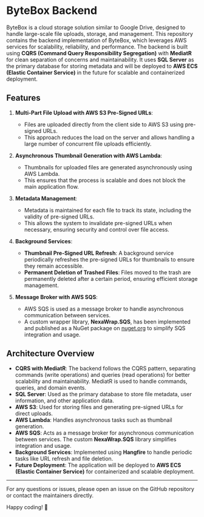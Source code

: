 # ByteBox Backend

ByteBox is a cloud storage solution similar to Google Drive, designed to handle large-scale file uploads, storage, and management. This repository contains the backend implementation of ByteBox, which leverages AWS services for scalability, reliability, and performance. The backend is built using **CQRS (Command Query Responsibility Segregation)** with **MediatR** for clean separation of concerns and maintainability. It uses **SQL Server** as the primary database for storing metadata and will be deployed to **AWS ECS (Elastic Container Service)** in the future for scalable and containerized deployment.

## Features

1. **Multi-Part File Upload with AWS S3 Pre-Signed URLs**:
   - Files are uploaded directly from the client side to AWS S3 using pre-signed URLs.
   - This approach reduces the load on the server and allows handling a large number of concurrent file uploads efficiently.

2. **Asynchronous Thumbnail Generation with AWS Lambda**:
   - Thumbnails for uploaded files are generated asynchronously using AWS Lambda.
   - This ensures that the process is scalable and does not block the main application flow.

3. **Metadata Management**:
   - Metadata is maintained for each file to track its state, including the validity of pre-signed URLs.
   - This allows the system to invalidate pre-signed URLs when necessary, ensuring security and control over file access.

4. **Background Services**:
   - **Thumbnail Pre-Signed URL Refresh**: A background service periodically refreshes the pre-signed URLs for thumbnails to ensure they remain accessible.
   - **Permanent Deletion of Trashed Files**: Files moved to the trash are permanently deleted after a certain period, ensuring efficient storage management.

5. **Message Broker with AWS SQS**:
   - AWS SQS is used as a message broker to handle asynchronous communication between services.
   - A custom wrapper library, **NexaWrap.SQS**, has been implemented and published as a NuGet package on [nuget.org](https://www.nuget.org) to simplify SQS integration and usage.

## Architecture Overview

- **CQRS with MediatR**: The backend follows the CQRS pattern, separating commands (write operations) and queries (read operations) for better scalability and maintainability. MediatR is used to handle commands, queries, and domain events.
- **SQL Server**: Used as the primary database to store file metadata, user information, and other application data.
- **AWS S3**: Used for storing files and generating pre-signed URLs for direct uploads.
- **AWS Lambda**: Handles asynchronous tasks such as thumbnail generation.
- **AWS SQS**: Acts as a message broker for asynchronous communication between services. The custom **NexaWrap.SQS** library simplifies integration and usage.
- **Background Services**: Implemented using **Hangfire** to handle periodic tasks like URL refresh and file deletion.
- **Future Deployment**: The application will be deployed to **AWS ECS (Elastic Container Service)** for containerized and scalable deployment.

--- 

For any questions or issues, please open an issue on the GitHub repository or contact the maintainers directly.

Happy coding! 🚀
